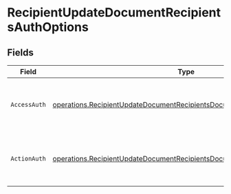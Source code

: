 # RecipientUpdateDocumentRecipientsAuthOptions


## Fields

| Field                                                                                                                                                                  | Type                                                                                                                                                                   | Required                                                                                                                                                               | Description                                                                                                                                                            |
| ---------------------------------------------------------------------------------------------------------------------------------------------------------------------- | ---------------------------------------------------------------------------------------------------------------------------------------------------------------------- | ---------------------------------------------------------------------------------------------------------------------------------------------------------------------- | ---------------------------------------------------------------------------------------------------------------------------------------------------------------------- |
| `AccessAuth`                                                                                                                                                           | [operations.RecipientUpdateDocumentRecipientsDocumentsRecipientsAccessAuth](../../models/operations/recipientupdatedocumentrecipientsdocumentsrecipientsaccessauth.md) | :heavy_check_mark:                                                                                                                                                     | The type of authentication required for the recipient to access the document.                                                                                          |
| `ActionAuth`                                                                                                                                                           | [operations.RecipientUpdateDocumentRecipientsDocumentsRecipientsActionAuth](../../models/operations/recipientupdatedocumentrecipientsdocumentsrecipientsactionauth.md) | :heavy_check_mark:                                                                                                                                                     | The type of authentication required for the recipient to sign the document.                                                                                            |